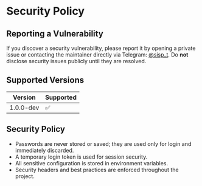 # Security Policy

## Reporting a Vulnerability
If you discover a security vulnerability, please report it by opening a private issue or contacting the maintainer directly via Telegram: [@sisp_t](https://t.me/sisp_t). Do **not** disclose security issues publicly until they are resolved.

## Supported Versions
| Version      | Supported          |
| ------------ | ----------------- |
| 1.0.0-dev    | ✅                |

## Security Policy
- Passwords are never stored or saved; they are used only for login and immediately discarded.
- A temporary login token is used for session security.
- All sensitive configuration is stored in environment variables.
- Security headers and best practices are enforced throughout the project. 
